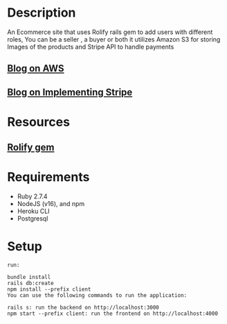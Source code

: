# Description

An Ecommerce site that uses Rolify rails gem to add users with different roles, You can be a seller , a buyer or both
it utilizes Amazon S3 for storing Images of the products and Stripe API to handle payments

## [Blog on AWS](https://medium.com/p/bf7e2c3d7e3e)

## [Blog on Implementing Stripe](https://salonimehta27.medium.com/incorporating-stripe-payment-in-react-with-backend-rails-a556d0496798)

# Resources

## [Rolify gem](https://github.com/RolifyCommunity/rolify)

# Requirements

- Ruby 2.7.4
- NodeJS (v16), and npm
- Heroku CLI
- Postgresql

# Setup

```
run:

bundle install
rails db:create
npm install --prefix client
You can use the following commands to run the application:

rails s: run the backend on http://localhost:3000
npm start --prefix client: run the frontend on http://localhost:4000
```
